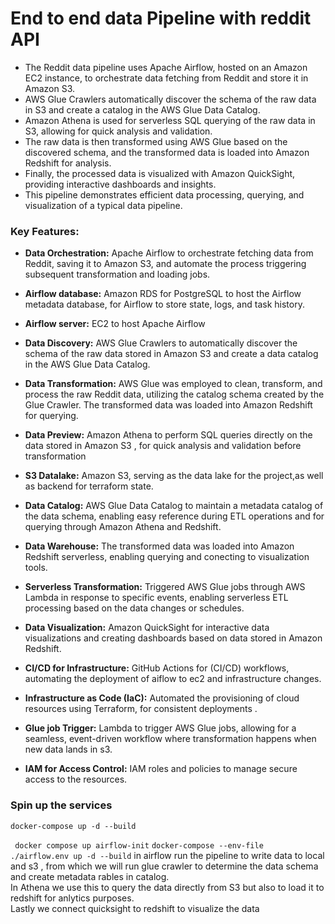 # End to end data Pipeline with reddit API

* The Reddit data pipeline uses Apache Airflow, hosted on an Amazon EC2 instance, to orchestrate data fetching from Reddit and store it in Amazon S3.
* AWS Glue Crawlers automatically discover the schema of the raw data in S3 and create a catalog in the AWS Glue Data Catalog.
* Amazon Athena is used for serverless SQL querying of the raw data in S3, allowing for quick analysis and validation. 
* The raw data is then transformed using AWS Glue based on the discovered schema, and the transformed data is loaded into Amazon Redshift for analysis. 
* Finally, the processed data is visualized with Amazon QuickSight, providing interactive dashboards and insights. 
* This pipeline demonstrates efficient data processing, querying, and visualization of a typical data pipeline.


### Key Features:
* **Data Orchestration:** Apache Airflow to orchestrate fetching data from Reddit, saving it to Amazon S3, and automate the process triggering subsequent transformation and loading jobs.

* **Airflow database:** Amazon RDS for PostgreSQL to host the Airflow metadata database, for Airflow to store  state, logs, and task history.
* **Airflow server:** EC2 to host Apache Airflow 
* **Data Discovery:** AWS Glue Crawlers to automatically discover the schema of the raw data stored in Amazon S3 and create a data catalog in the AWS Glue Data Catalog.

* **Data Transformation:** AWS Glue was employed to clean, transform, and process the raw Reddit data, utilizing the catalog schema created by the Glue Crawler. The transformed data was loaded into Amazon Redshift for querying.

* **Data Preview:** Amazon Athena to perform SQL queries directly on the data stored in Amazon S3 , for quick analysis and validation before transformation

* **S3 Datalake:** Amazon S3, serving as the data lake for the project,as well as backend for terraform state.

* **Data Catalog:** AWS Glue Data Catalog to maintain a metadata catalog of the data schema, enabling easy reference during ETL operations and for querying through Amazon Athena and Redshift.

* **Data Warehouse:** The transformed data was loaded into Amazon Redshift serverless, enabling  querying and conecting to visualization tools.

* **Serverless Transformation:** Triggered AWS Glue jobs through AWS Lambda in response to specific events, enabling serverless ETL processing based on the data changes or schedules.

* **Data Visualization:** Amazon QuickSight for interactive data visualizations and creating dashboards based on data stored in Amazon Redshift.

* **CI/CD for Infrastructure:** GitHub Actions for  (CI/CD) workflows, automating the deployment of aiflow to ec2 and infrastructure changes.

* **Infrastructure as Code (IaC):** Automated the provisioning of cloud resources using Terraform, for consistent deployments .

* **Glue job Trigger:** Lambda to trigger AWS Glue jobs, allowing for a seamless, event-driven workflow where transformation happens when new data lands in s3.

* **IAM for Access Control:** IAM roles and policies to manage secure access to the resources.

### Spin up the services
`docker-compose up -d --build`

` docker compose up airflow-init`
`docker-compose --env-file ./airflow.env up -d --build`
in airflow run the pipeline to write data to local and s3 , from which we will run glue crawler to determine the data schema and create metadata rables in catalog.\
In Athena we use this to query the data directly from S3 but also to load it to redshift for anlytics purposes.\
Lastly we connect quicksight to redshift to visualize the data